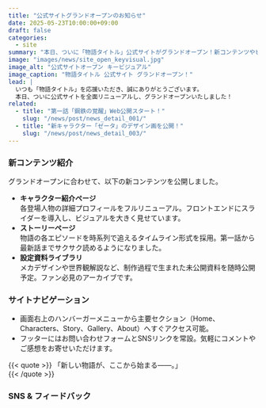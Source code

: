 ```yaml
---
title: "公式サイトグランドオープンのお知らせ"
date: 2025-05-23T10:00:00+09:00
draft: false
categories:
  - site
summary: "本日、ついに「物語タイトル」公式サイトがグランドオープン！新コンテンツやビジュアルを公開しました。"
image: "images/news/site_open_keyvisual.jpg"
image_alt: "公式サイトオープン キービジュアル"
image_caption: "物語タイトル 公式サイト グランドオープン！"
lead: |
  いつも「物語タイトル」を応援いただき、誠にありがとうございます。
  本日、ついに公式サイトを全面リニューアルし、グランドオープンいたしました！
related:
  - title: "第一話「鋼鉄の覚醒」Web公開スタート！"
    slug: "/news/post/news_detail_001/"
  - title: "新キャラクター「ゼータ」のデザイン画を公開！"
    slug: "/news/post/news_detail_003/"
---
```


### 新コンテンツ紹介

グランドオープンに合わせて、以下の新コンテンツを公開しました。

- **キャラクター紹介ページ**  
  各登場人物の詳細プロフィールをフルリニューアル。フロントエンドにスライダーを導入し、ビジュアルを大きく見せています。  
- **ストーリーページ**  
  物語の各エピソードを時系列で追えるタイムライン形式を採用。第一話から最新話までサクサク読めるようになりました。  
- **設定資料ライブラリ**  
  メカデザインや世界観解説など、制作過程で生まれた未公開資料を随時公開予定。ファン必見のアーカイブです。



### サイトナビゲーション

- 画面右上のハンバーガーメニューから主要セクション（Home、Characters、Story、Gallery、About）へすぐアクセス可能。  
- フッターにはお問い合わせフォームとSNSリンクを常設。気軽にコメントやご感想をお寄せいただけます。

{{< quote >}}
「新しい物語が、ここから始まる――。」  
{{< /quote >}}

### SNS & フィードバック


